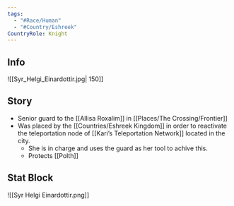 ```yaml
---
tags:
  - "#Race/Human"
  - "#Country/Eshreek"
CountryRole: Knight
---
```

## Info
![[Syr_Helgi_Einardottir.jpg| 150]]
## Story
- Senior guard to the [[Allisa Roxalim]] in [[Places/The Crossing/Frontier]]
- Was placed by the [[Countries/Eshreek Kingdom]] in order to reactivate the teleportation node of [[Kari’s Teleportation Network]] located in the city.
	- She is in charge and uses the guard as her tool to achive this. 
	- Protects [[Polth]]
## Stat Block
![[Syr Helgi Einardottir.png]]